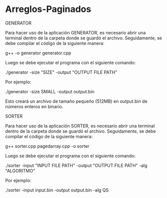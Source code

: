 # Arreglos-Paginados
GENERATOR

Para hacer uso de la aplicación GENERATOR, es necesario abrir una terminal dentro de la carpeta donde se guardó el archivo. Seguidamente, se debe compilar el código de la siguiente manera:

g++ -o generator generator.cpp

Luego se debe ejecutar el programa con el siguiente comando:

./generator -size "SIZE" -output "OUTPUT FILE PATH"

Por ejemplo:

./generator -size SMALL -output output.bin

Esto creará un archivo de tamaño pequeño (512MB) en output.bin de números enteros en binario.

SORTER

Para hacer uso de la aplicación SORTER, es necesario abrir una terminal dentro de la carpeta donde se guardó el archivo. Seguidamente, se debe compilar el código de la siguiente manera:

g++ sorter.cpp pagedarray.cpp -o sorter

Luego se debe ejecutar el programa con el siguiente comando:

./sorter -input "INPUT FILE PATH" -output "OUTPUT FILE PATH" -alg "ALGORITMO"

Por ejemplo:

./sorter -input input.bin -output output.bin -alg QS

